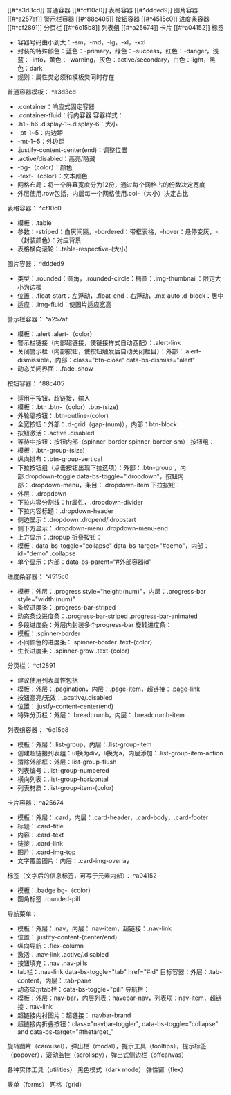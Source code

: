 [[#^a3d3cd]] 普通容器
[[#^cf10c0]] 表格容器
[[#^ddded9]] 图片容器
[[#^a257af]] 警示栏容器
[[#^88c405]] 按钮容器
[[#^4515c0]] 进度条容器
[[#^cf2891]] 分页栏
[[#^6c15b8]] 列表组
[[#^a25674]] 卡片
[[#^a04152]] 标签

- 容器号码由小到大：-sm，-md，-lg，-xl，-xxl
- 封装的特殊颜色：蓝色：-primary，绿色：-success，红色：-danger，浅蓝：-info，黄色：-warning，灰色：active/secondary，白色：light，黑色：dark
- 规则：属性类必须和模板类同时存在

普通容器模板： ^a3d3cd
- .container：响应式固定容器
- .container-fluid：行内容器
容器样式：
- .h1~.h6  .display-1~.display-6：大小
- -pt-1~5：内边距
- -mt-1~5：外边距
- .justify-content-center(end)：调整位置
- .active/disabled：高亮/隐藏
- -bg-（color）：颜色
- -text-（color）：文本颜色
- 网格布局：将一个屏幕宽度分为12份，通过每个网格占的份数决定宽度
- 外层使用.row包括，内层每一个网格使用.col-（大小）决定占比

表格容器： ^cf10c0
- 模板：.table 
- 参数：-striped：白灰间隔，-bordered：带框表格，-hover：悬停变灰，-.（封装颜色）：对应背景
- 表格横向滚轮：.table-respective-(大小)

图片容器： ^ddded9
- 类型：.rounded：圆角，.rounded-circle：椭圆：.img-thumbnail：限定大小为边框
- 位置：.float-start：左浮动，.float-end：右浮动，.mx-auto .d-block：居中
- 适应：.img-fluid：使图片适应宽高

警示栏容器： ^a257af
- 模板：.alert .alert-（color）
- 警示栏链接（内部超链接，使链接样式自动匹配）：.alert-link
- 关闭警示栏（内部按钮，使按钮触发后自动关闭栏目）：外部：.alert-dismissible，内部：class=”btn-close“ data-bs-dismiss="alert"
- 动态关闭界面：.fade .show

按钮容器： ^88c405
- 适用于按钮，超链接，输入
- 模板：.btn .btn-（color）.btn-(size)
- 外轮廓按钮：.btn-outline-(color)
- 全宽按钮：外部：.d-grid（gap-(num)），内部：btn-block
- 按钮激活：.active .disabled
- 等待中按钮：按钮内部（spinner-border spinner-border-sm）
按钮组：
- 模板：.btn-group-(size)
- 纵向排布：.btn-group-vertical
- 下拉按钮组（点击按钮出现下拉选项）：外部：.btn-group ，内部.dropdown-toggle   data-bs-toggle=".dropdown"，按钮内部：.dropdown-menu，条目：.dropdown-item
下拉按钮：
- 外层：.dropdown
- 下拉内容分割线：hr属性，.dropdown-divider
- 下拉内容标题：.dropdown-header
- 侧边显示：.dropdown .dropend/.dropstart
- 侧下方显示：.dropdown-menu .dropdown-menu-end
- 上方显示：.dropup
折叠按钮：
- 模板：data-bs-toggle="collapse" data-bs-target="#demo"，内部：id="demo" .collapse
- 单个显示：内部：data-bs-parent=“#外部容器id”

进度条容器： ^4515c0
- 模板：外层：.progress style="height:(num)"，内层：.progress-bar style="width:(num)"
- 条纹进度条：.progress-bar-striped
- 动态条纹进度条：.progress-bar-striped .progress-bar-animated
- 多段进度条：外层内封装多个progress-bar
旋转进度条：
- 模板：.spinner-border
- 不同颜色的进度条：.spinner-border .text-(color)
- 生长进度条：.spinner-grow .text-(color)

分页栏： ^cf2891
- 建议使用列表属性包括
- 模板：外层：.pagination，内层：.page-item，超链接：.page-link
- 按钮高亮/无效：.acative/.disabled
- 位置：.justfy-content-center(end)
- 特殊分页栏：外层：.breadcrumb，内层：.breadcrumb-item

列表组容器： ^6c15b8
- 模板：外层：.list-group，内层：.list-group-item
- 创建超链接列表组：ul换为div，li换为a，内层添加：.list-group-item-action
- 清除外部框：外层：list-group-flush
- 列表编号：.list-group-numbered
- 横向列表：.list-group-horizontal
- 列表材质：.list-group-item-(color)

卡片容器： ^a25674
- 模板：外层：.card，内层：.card-header，.card-body，.card-footer
- 标题：.card-title
- 内容：.card-text
- 链接：.card-link
- 图片：.card-img-top
- 文字覆盖图片：内层：.card-img-overlay

标签（文字后的信息标签，可写于元素内部）： ^a04152
- 模板：.badge bg-（color）
- 圆角标签 .rounded-pill

导航菜单：
- 模板：外层：.nav，内层：.nav-item，超链接：.nav-link
- 位置：.justify-content-(center/end)
- 纵向导航：.flex-column
- 激活：.nav-link .active/.disabled
- 按钮填充：.nav .nav-pills
- tab栏：.nav-link data-bs-toggle="tab" href="#id" 目标容器：外层：.tab-content，内层：.tab-pane
- 动态显示tab栏：data-bs-toggle="pill"
导航栏：
- 模板：外层：nav-bar，内层列表：navebar-nav，列表项：nav-item，超链接：nav-link
- 超链接内衬图片：超链接：.navbar-brand
- 超链接内折叠按钮：class="navbar-toggler", data-bs-toggle="collapse" and data-bs-target="#thetarget_"

旋转图片（carousel），弹出栏（modal），提示工具（tooltips），提示标签（popover），滚动监控（scrollspy），弹出式侧边栏（offcanvas）

各种实体工具（utilities）
黑色模式（dark mode）
弹性窗（flex）

表单（forms）
网格（grid）